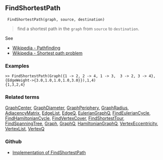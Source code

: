 ## FindShortestPath

```
 FindShortestPath(graph, source, destination)
```

> find a shortest path in the `graph` from `source` to `destination`.
 
See
* [Wikipedia - Pathfinding](https://en.wikipedia.org/wiki/Pathfinding)
* [Wikipedia - Shortest path problem](https://en.wikipedia.org/wiki/Shortest_path_problem)

### Examples

```
>> FindShortestPath(Graph({1 -> 2, 2 -> 4, 1 -> 3,  3 -> 2, 3 -> 4},{EdgeWeight->{3.0,1.0,1.0,1.0,3.0}}),1,4)
{1,3,2,4}
```

### Related terms 
[GraphCenter](GraphCenter.md), [GraphDiameter](GraphDiameter.md), [GraphPeriphery](GraphPeriphery.md), [GraphRadius](GraphRadius.md), [AdjacencyMatrix](AdjacencyMatrix.md), [EdgeList](EdgeList.md),
[EdgeQ](EdgeQ.md), [EulerianGraphQ](EulerianGraphQ.md), [FindEulerianCycle](FindEulerianCycle.md), [FindHamiltonianCycle](FindHamiltonianCycle.md), [FindVertexCover](FindVertexCover.md), [FindShortestTour](FindShortestTour.md), [FindSpanningTree](FindSpanningTree.md), [Graph](Graph.md), [GraphQ](GraphQ.md), [HamiltonianGraphQ](HamiltonianGraphQ.md), 
[VertexEccentricity](VertexEccentricity.md), [VertexList](VertexList.md), [VertexQ](VertexQ.md) 

### Github

* [Implementation of FindShortestPath](https://github.com/axkr/symja_android_library/blob/master/symja_android_library/matheclipse-core/src/main/java/org/matheclipse/core/builtin/GraphFunctions.java#L1331) 
